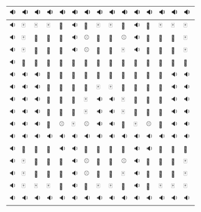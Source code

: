 | :sound: | :sound: | :sound: | :sound: | :sound: | :sound: | :sound: | :sound: | :sound: | :sound: | :sound: | :sound: | :sound: | :sound: | :sound: | :sound: |
|-|-|-|-|-|-|-|-|-|-|-|-|-|-|-|-|
| :sound: | :mahjong: | :mahjong: | :mahjong: | :white_heart: | :sound: | :white_heart: | :mahjong: | :mahjong: | :white_heart: | :sound: | :white_heart: | :mahjong: | :mahjong: | :mahjong: | :sound: |
| :sound: | :mahjong: | :fortune_cookie: | :abacus: | :white_heart: | :sound: | :baseball: | :abacus: | :abacus: | :baseball: | :sound: | :white_heart: | :abacus: | :fortune_cookie: | :mahjong: | :sound: |
| :sound: | :mahjong: | :abacus: | :abacus: | :white_heart: | :sound: | :baseball: | :abacus: | :abacus: | :mahjong: | :sound: | :white_heart: | :abacus: | :abacus: | :mahjong: | :sound: |
| :sound: | :white_heart: | :white_heart: | :white_heart: | :abacus: | :abacus: | :abacus: | :abacus: | :abacus: | :abacus: | :abacus: | :abacus: | :white_heart: | :white_heart: | :white_heart: | :sound: |
| :sound: | :sound: | :sound: | :white_heart: | :abacus: | :abacus: | :abacus: | :abacus: | :abacus: | :abacus: | :abacus: | :abacus: | :white_heart: | :sound: | :sound: | :sound: |
| :sound: | :sound: | :sound: | :white_heart: | :abacus: | :abacus: | :abacus: | :mahjong: | :mahjong: | :abacus: | :abacus: | :abacus: | :white_heart: | :sound: | :sound: | :sound: |
| :sound: | :sound: | :sound: | :white_heart: | :abacus: | :abacus: | :mahjong: | :sound: | :sound: | :mahjong: | :abacus: | :abacus: | :white_heart: | :sound: | :sound: | :sound: |
| :sound: | :sound: | :sound: | :white_heart: | :abacus: | :fortune_cookie: | :mahjong: | :sound: | :sound: | :mahjong: | :fortune_cookie: | :abacus: | :white_heart: | :sound: | :sound: | :sound: |
| :sound: | :sound: | :sound: | :white_heart: | :baseball: | :mahjong: | :baseball: | :sound: | :sound: | :white_heart: | :mahjong: | :baseball: | :white_heart: | :sound: | :sound: | :sound: |
| :sound: | :sound: | :sound: | :sound: | :sound: | :sound: | :sound: | :sound: | :sound: | :sound: | :sound: | :sound: | :sound: | :sound: | :sound: | :sound: |
| :sound: | :white_heart: | :white_heart: | :white_heart: | :sound: | :sound: | :white_heart: | :white_heart: | :white_heart: | :white_heart: | :sound: | :sound: | :white_heart: | :white_heart: | :white_heart: | :sound: |
| :sound: | :mahjong: | :abacus: | :abacus: | :white_heart: | :sound: | :baseball: | :abacus: | :abacus: | :baseball: | :sound: | :white_heart: | :abacus: | :abacus: | :mahjong: | :sound: |
| :sound: | :mahjong: | :fortune_cookie: | :abacus: | :white_heart: | :sound: | :baseball: | :abacus: | :abacus: | :mahjong: | :sound: | :white_heart: | :abacus: | :fortune_cookie: | :mahjong: | :sound: |
| :sound: | :mahjong: | :mahjong: | :mahjong: | :white_heart: | :sound: | :white_heart: | :mahjong: | :mahjong: | :white_heart: | :sound: | :white_heart: | :mahjong: | :mahjong: | :mahjong: | :sound: |
| :sound: | :sound: | :sound: | :sound: | :sound: | :sound: | :sound: | :sound: | :sound: | :sound: | :sound: | :sound: | :sound: | :sound: | :sound: | :sound: |
